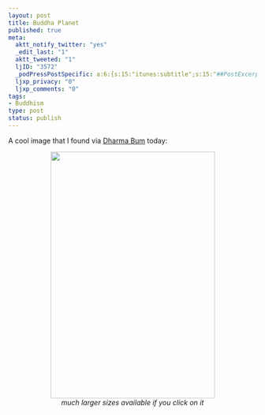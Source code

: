```yaml
--- 
layout: post
title: Buddha Planet
published: true
meta: 
  aktt_notify_twitter: "yes"
  _edit_last: "1"
  aktt_tweeted: "1"
  ljID: "3572"
  _podPressPostSpecific: a:6:{s:15:"itunes:subtitle";s:15:"##PostExcerpt##";s:14:"itunes:summary";s:15:"##PostExcerpt##";s:15:"itunes:keywords";s:17:"##WordPressCats##";s:13:"itunes:author";s:10:"##Global##";s:15:"itunes:explicit";s:7:"Default";s:12:"itunes:block";s:7:"Default";}
  ljxp_privacy: "0"
  ljxp_comments: "0"
tags: 
- Buddhism
type: post
status: publish
---
```

A cool image that I found via <a href="http://dharmabum.typepad.com/dharma_bum/">Dharma Bum</a> today:

<div align="center"><a href="http://www.flickr.com/photos/heiwa4126/2209455504/"><img src="http://farm3.static.flickr.com/2094/2209455504_04660e4e14.jpg" width="333" height="500"></a><br><em>much larger sizes available if you click on it</em></div>

